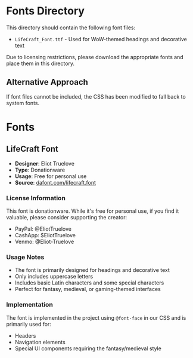 # Fonts Directory

This directory should contain the following font files:

- `LifeCraft_Font.ttf` - Used for WoW-themed headings and decorative text

Due to licensing restrictions, please download the appropriate fonts and place them in this directory.

## Alternative Approach

If font files cannot be included, the CSS has been modified to fall back to system fonts.

# Fonts

## LifeCraft Font
- **Designer**: Eliot Truelove
- **Type**: Donationware
- **Usage**: Free for personal use
- **Source**: [dafont.com/lifecraft.font](https://www.dafont.com/lifecraft.font)

### License Information
This font is donationware. While it's free for personal use, if you find it valuable, please consider supporting the creator:
- PayPal: @EliotTruelove
- CashApp: $EliotTruelove
- Venmo: @Eliot-Truelove

### Usage Notes
- The font is primarily designed for headings and decorative text
- Only includes uppercase letters
- Includes basic Latin characters and some special characters
- Perfect for fantasy, medieval, or gaming-themed interfaces

### Implementation
The font is implemented in the project using `@font-face` in our CSS and is primarily used for:
- Headers
- Navigation elements
- Special UI components requiring the fantasy/medieval style 